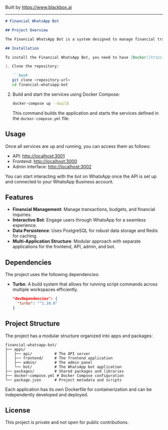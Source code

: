 
Built by https://www.blackbox.ai

---

```markdown
# Financial WhatsApp Bot

## Project Overview

The Financial WhatsApp Bot is a system designed to manage financial transactions and inquiries through WhatsApp. The bot interacts with users, provides financial advice, and manages data securely, making it an efficient tool for financial management in a conversational environment.

## Installation

To install the Financial WhatsApp Bot, you need to have [Docker](https://www.docker.com/get-started) and [Docker Compose](https://docs.docker.com/compose/) installed on your machine.

1. Clone the repository:

   ```bash
   git clone <repository-url>
   cd financial-whatsapp-bot
   ```

2. Build and start the services using Docker Compose:

   ```bash
   docker-compose up --build
   ```

   This command builds the application and starts the services defined in the `docker-compose.yml` file.

## Usage

Once all services are up and running, you can access them as follows:

- API: [http://localhost:3001](http://localhost:3001)
- Frontend: [http://localhost:3000](http://localhost:3000)
- Admin Interface: [http://localhost:3002](http://localhost:3002)

You can start interacting with the bot on WhatsApp once the API is set up and connected to your WhatsApp Business account.

## Features

- **Financial Management**: Manage transactions, budgets, and financial inquiries.
- **Interactive Bot**: Engage users through WhatsApp for a seamless experience.
- **Data Persistence**: Uses PostgreSQL for robust data storage and Redis for caching.
- **Multi-Application Structure**: Modular approach with separate applications for the frontend, API, admin, and bot.

## Dependencies

The project uses the following dependencies:

- **Turbo**: A build system that allows for running script commands across multiple workspaces efficiently.
  
  ```json
  "devDependencies": {
    "turbo": "^1.10.0"
  }
  ```

## Project Structure

The project has a modular structure organized into apps and packages:

```
financial-whatsapp-bot/
├── apps/
│   ├── api/          # The API server
│   ├── frontend/     # The frontend application
│   ├── admin/        # The admin panel
│   └── bot/          # The WhatsApp bot application
├── packages/         # Shared packages and libraries
├── docker-compose.yml # Docker Compose configuration
└── package.json      # Project metadata and scripts
```

Each application has its own Dockerfile for containerization and can be independently developed and deployed.

## License

This project is private and not open for public contributions.
```